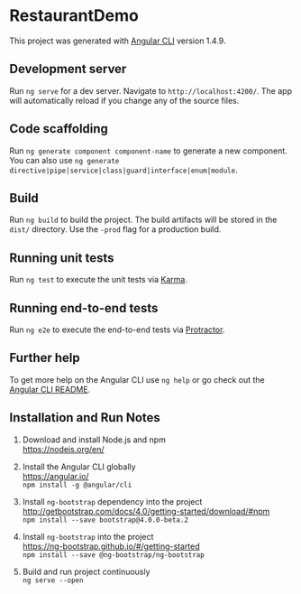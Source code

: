 # RestaurantDemo

This project was generated with [Angular CLI](https://github.com/angular/angular-cli) version 1.4.9.

## Development server

Run `ng serve` for a dev server. Navigate to `http://localhost:4200/`. The app will automatically reload if you change any of the source files.

## Code scaffolding

Run `ng generate component component-name` to generate a new component. You can also use `ng generate directive|pipe|service|class|guard|interface|enum|module`.

## Build

Run `ng build` to build the project. The build artifacts will be stored in the `dist/` directory. Use the `-prod` flag for a production build.

## Running unit tests

Run `ng test` to execute the unit tests via [Karma](https://karma-runner.github.io).

## Running end-to-end tests

Run `ng e2e` to execute the end-to-end tests via [Protractor](http://www.protractortest.org/).

## Further help

To get more help on the Angular CLI use `ng help` or go check out the [Angular CLI README](https://github.com/angular/angular-cli/blob/master/README.md).


## Installation and Run Notes

1. Download and install Node.js and npm  
https://nodejs.org/en/  

2. Install the Angular CLI globally  
https://angular.io/  
`npm install -g @angular/cli`

3. Install `ng-bootstrap` dependency into the project  
http://getbootstrap.com/docs/4.0/getting-started/download/#npm   
`npm install --save bootstrap@4.0.0-beta.2`

4. Install `ng-bootstrap` into the project  
https://ng-bootstrap.github.io/#/getting-started  
`npm install --save @ng-bootstrap/ng-bootstrap`

5. Build and run project continuously  
`ng serve --open`
